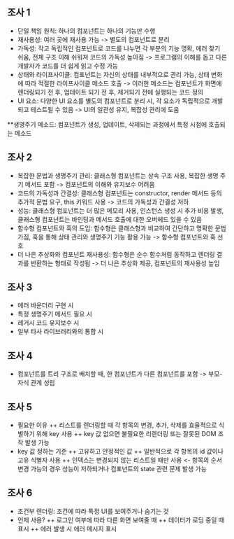 
## 조사 1
+ 단일 책임 원칙: 하나의 컴포넌트는 하나의 기능만 수행
+ 재사용성: 여러 곳에 재사용 가능 -> 별도의 컴포넌트로 분리
+ 가독성: 작고 독립적인 컴포넌트로 코드를 나누면 각 부분의 기능 명확, 에러 찾기 쉬움, 전체 구조 이해 쉬워져 코드의 가독성 높아짐 -> 프로그램의 이해를 돕고 다른 개발자가 코드를 더 쉽게 읽고 수정 가능
+ 상태와 라이프사이클: 컴포넌트는 자신의 상태를 내부적으로 관리 가능, 상태 변화에 따라 적절한 라이프사이클 메소드 호출 -> 이러한 메소드는 컴포넌트가 화면에 렌더링되기 전 후, 업데이트 되기 전 후, 제거되기 전에 실행되는 코드 정의
+ UI 요소: 다양한 UI 요소를 별도의 컴포넌트로 분리 시, 각 요소가 독립적으로 개발되고 테스트될 수 있음 -> UI의 일관성 유지, 복잡성 관리에 도움

**생명주기 메소드: 컴포넌트가 생성, 업데이트, 삭제되는 과정에서 특정 시점에 호출되는 메소드

## 조사 2
+ 복잡한 문법과 생명주기 관리: 클래스형 컴포넌트는 상속 구조 사용, 복잡한 생명 주기 메서드 포함 -> 컴포넌트의 이해와 유지보수 어려움
+ 코드의 가독성과 간결성: 클래스형 컴포넌트는 constructor, render 메서드 등의 추가적 문법 요구, this 키워드 사용 -> 코드의 가독성과 간결성 저하
+ 성능: 클래스형 컴포넌트는 더 많은 메모리 사용, 인스턴스 생성 시 추가 비용 발생, 클래스형 컴포넌트는 바인딩과 메서드 호출에 대한 오버헤드 있을 수 있음
+ 함수형 컴포넌트와 훅의 도입: 함수형은 클래스형과 비교하여 간단하고 명확한 문법 가짐, 훅을 통해 상태 관리와 생명주기 기능 활용 가능 -> 함수형 컴포넌트와 훅 선호 
+ 더 나은 추상화와 컴포넌트 재사용성: 함수형은 순수 함수처럼 동작하고 렌더링 결과를 반환하는 형태로 작성됨 -> 더 나은 추상화 제공, 컴포넌트의 재사용성 높임

## 조사 3
+ 에러 바운더리 구현 시
+ 특정 생명주기 메서드 필요 시
+ 레거시 코드 유지보수 시
+ 일부 타사 라이브러리와의 통합 시

## 조사 4
+ 컴포넌트를 트리 구조로 배치할 때, 한 컴포넌트가 다른 컴포넌트를 포함 -> 부모-자식 관계 성립

## 조사 5
+ 필요한 이유
++ 리스트를 렌더링할 때 각 항목의 변경, 추가, 삭제를 효율적으로 식별하기 위해 key 사용
++ key 값 없으면 불필요한 리렌더링 또는 잘못된 DOM 조작 발생 가능
+ key 값 정하는 기준
++ 고유하고 안정적인 값
++ 일반적으로 각 항목의 id 값이나 고유 식별자 사용
++ 인덱스는 변경되지 않는 리스트일 때만 사용 <- 항목의 순서 변경 가능의 경우 성능이 저하되거나 컴포넌트의 state 관련 문제 발생 가능

## 조사 6
+ 조건부 렌더링: 조건에 따라 특정 UI를 보여주거나 숨기는 것
+ 언제 사용?
++ 로그인 여부에 따라 다른 화면 보여줄 때
++ 데이터가 로딩 중일 때 표시
++ 에러 발생 시 에러 메시지 표시